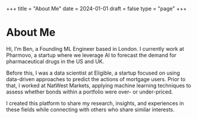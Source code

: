 +++
title = "About Me"
date = 2024-01-01
draft = false
type = "page"
+++




































# About Me


Hi, I’m Ben, a Founding ML Engineer based in London. I currently work at Pharmovo, a startup where we leverage AI to forecast the demand for pharmaceutical drugs in the US and UK.

Before this, I was a data scientist at Eligible, a startup focused on using data-driven approaches to predict the actions of mortgage users. Prior to that, I worked at NatWest Markets, applying machine learning techniques to assess whether bonds within a portfolio were over- or under-priced.

I created this platform to share my research, insights, and experiences in these fields while connecting with others who share similar interests.
